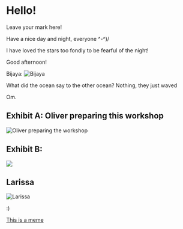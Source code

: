 # Hello!

Leave your mark here!

Have a nice day and night, everyone ^-^)/

I have loved the stars too fondly to be fearful of the night!

Good afternoon! 

Bijaya: ![Bijaya](https://i.pinimg.com/originals/f6/4c/11/f64c11375c568004b061007d2f1b8f8b.gif)

What did the ocean say to the other ocean? Nothing, they just waved

Om.

## Exhibit A: Oliver preparing this workshop
![Oliver preparing the workshop](https://media.giphy.com/media/unQ3IJU2RG7DO/giphy.gif)

## Exhibit B:
![](https://media.giphy.com/media/cFkiFMDg3iFoI/giphy.gif)

## Larissa
![Larissa](https://media.giphy.com/media/xT8qBhrlNooHBYR9f2/giphy.gif)

:)

[This is a meme](https://i.kym-cdn.com/photos/images/original/001/726/092/908.jpg)
